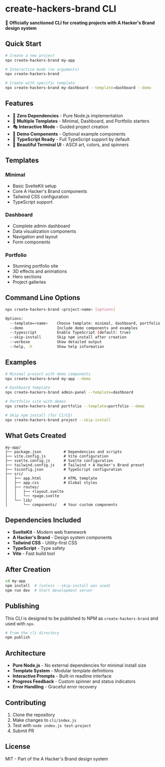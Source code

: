 # create-hackers-brand CLI

🚀 **Officially sanctioned CLI for creating projects with A Hacker's Brand design system**

## Quick Start

```bash
# Create a new project
npx create-hackers-brand my-app

# Interactive mode (no arguments)
npx create-hackers-brand

# Create with specific template
npx create-hackers-brand my-dashboard --template=dashboard --demo
```

## Features

- 🎨 **Zero Dependencies** - Pure Node.js implementation
- 🚀 **Multiple Templates** - Minimal, Dashboard, and Portfolio starters
- 🎭 **Interactive Mode** - Guided project creation
- 🎪 **Demo Components** - Optional example components
- 🎯 **TypeScript Ready** - Full TypeScript support by default
- 🎨 **Beautiful Terminal UI** - ASCII art, colors, and spinners

## Templates

### Minimal

- Basic SvelteKit setup
- Core A Hacker's Brand components
- Tailwind CSS configuration
- TypeScript support

### Dashboard

- Complete admin dashboard
- Data visualization components
- Navigation and layout
- Form components

### Portfolio

- Stunning portfolio site
- 3D effects and animations
- Hero sections
- Project galleries

## Command Line Options

```bash
npx create-hackers-brand <project-name> [options]

Options:
  --template=<name>    Choose template: minimal, dashboard, portfolio
  --demo               Include demo components and examples
  --typescript         Enable TypeScript (default: true)
  --skip-install       Skip npm install after creation
  --verbose            Show detailed output
  --help, -h           Show help information
```

## Examples

```bash
# Minimal project with demo components
npx create-hackers-brand my-app --demo

# Dashboard template
npx create-hackers-brand admin-panel --template=dashboard

# Portfolio site with demos
npx create-hackers-brand portfolio --template=portfolio --demo

# Skip npm install (for CI/CD)
npx create-hackers-brand project --skip-install
```

## What Gets Created

```
my-app/
├── package.json          # Dependencies and scripts
├── vite.config.js        # Vite configuration
├── svelte.config.js      # Svelte configuration
├── tailwind.config.js    # Tailwind + A Hacker's Brand preset
├── tsconfig.json         # TypeScript configuration
├── src/
│   ├── app.html          # HTML template
│   ├── app.css           # Global styles
│   ├── routes/
│   │   ├── +layout.svelte
│   │   └── +page.svelte
│   └── lib/
│       └── components/   # Your custom components
```

## Dependencies Included

- **SvelteKit** - Modern web framework
- **A Hacker's Brand** - Design system components
- **Tailwind CSS** - Utility-first CSS
- **TypeScript** - Type safety
- **Vite** - Fast build tool

## After Creation

```bash
cd my-app
npm install  # (unless --skip-install was used)
npm run dev  # Start development server
```

## Publishing

This CLI is designed to be published to NPM as `create-hackers-brand` and used with `npx`.

```bash
# From the cli directory
npm publish
```

## Architecture

- **Pure Node.js** - No external dependencies for minimal install size
- **Template System** - Modular template definitions
- **Interactive Prompts** - Built-in readline interface
- **Progress Feedback** - Custom spinner and status indicators
- **Error Handling** - Graceful error recovery

## Contributing

1. Clone the repository
2. Make changes to `cli/index.js`
3. Test with `node index.js test-project`
4. Submit PR

## License

MIT - Part of the A Hacker's Brand design system
